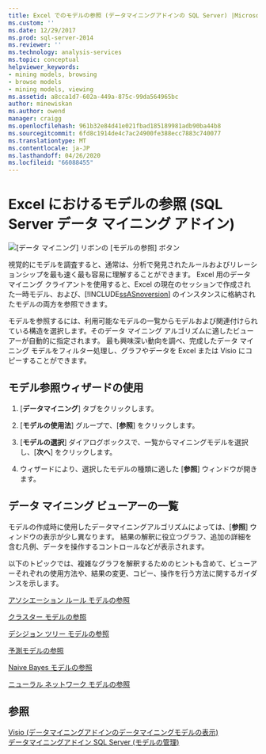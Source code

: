 ```yaml
---
title: Excel でのモデルの参照 (データマイニングアドインの SQL Server) |Microsoft Docs
ms.custom: ''
ms.date: 12/29/2017
ms.prod: sql-server-2014
ms.reviewer: ''
ms.technology: analysis-services
ms.topic: conceptual
helpviewer_keywords:
- mining models, browsing
- browse models
- mining models, viewing
ms.assetid: a8cca1d7-602a-449a-875c-99da564965bc
author: minewiskan
ms.author: owend
manager: craigg
ms.openlocfilehash: 961b32e84d41e021fbad185189981adb90ba44b8
ms.sourcegitcommit: 6fd8c1914de4c7ac24900fe388ecc7883c740077
ms.translationtype: MT
ms.contentlocale: ja-JP
ms.lasthandoff: 04/26/2020
ms.locfileid: "66088455"
---
```

# <a name="browsing-models-in-excel-sql-server-data-mining-add-ins"></a>Excel におけるモデルの参照 (SQL Server データ マイニング アドイン)
  ![[データ マイニング] リボンの [モデルの参照] ボタン](media/dmc-browse.gif "[データ マイニング] リボンの [モデルの参照] ボタン")  
  
 視覚的にモデルを調査すると、通常は、分析で発見されたルールおよびリレーションシップを最も速く最も容易に理解することができます。 Excel 用のデータ マイニング クライアントを使用すると、Excel の現在のセッションで作成された一時モデル、および、[!INCLUDE[ssASnoversion](../includes/ssasnoversion-md.md)] のインスタンスに格納されたモデルの両方を参照できます。  
  
 モデルを参照するには、利用可能なモデルの一覧からモデルおよび関連付けられている構造を選択します。そのデータ マイニング アルゴリズムに適したビューアーが自動的に指定されます。 最も興味深い動向を調べ、完成したデータ マイニング モデルをフィルター処理し、グラフやデータを Excel または Visio にコピーすることができます。  
  
## <a name="using-the-browse-model-wizard"></a>モデル参照ウィザードの使用  
  
1.  [**データマイニング**] タブをクリックします。  
  
2.  [**モデルの使用法**] グループで、[**参照**] をクリックします。  
  
3.  [**モデルの選択**] ダイアログボックスで、一覧からマイニングモデルを選択し、[**次へ**] をクリックします。  
  
4.  ウィザードにより、選択したモデルの種類に適した [**参照**] ウィンドウが開きます。  
  
## <a name="list-of-data-mining-viewers"></a>データ マイニング ビューアーの一覧  
 モデルの作成時に使用したデータマイニングアルゴリズムによっては、[**参照**] ウィンドウの表示が少し異なります。 結果の解釈に役立つグラフ、追加の詳細を含む凡例、データを操作するコントロールなどが表示されます。  
  
 以下のトピックでは、複雑なグラフを解釈するためのヒントも含めて、ビューアーそれぞれの使用方法や、結果の変更、コピー、操作を行う方法に関するガイダンスを示します。  
  
 [アソシエーション ルール モデルの参照](browsing-an-association-rules-model.md)  
  
 [クラスター モデルの参照](browsing-a-clustering-model.md)  
  
 [デシジョン ツリー モデルの参照](browsing-a-decision-trees-model.md)  
  
 [予測モデルの参照](browsing-a-forecasting-model.md)  
  
 [Naive Bayes モデルの参照](browsing-a-naive-bayes-model.md)  
  
 [ニューラル ネットワーク モデルの参照](browsing-a-neural-network-model.md)  
  
## <a name="see-also"></a>参照  
 [Visio &#40;データマイニングアドインのデータマイニングモデルの表示&#41;](viewing-data-mining-models-in-visio-data-mining-add-ins.md)   
 [データマイニングアドイン SQL Server &#40;モデルの管理&#41;](manage-models-sql-server-data-mining-add-ins.md)  
  
  
